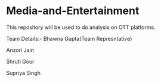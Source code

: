 # Media-and-Entertainment
This repository will be used to do analysis on OTT platforms.



Team Details:-
Bhawna Gupta(Team Represntative)



Anzori Jain 




Shruti Gour



Supriya Singh
